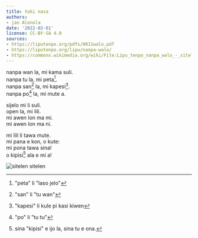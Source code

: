 ```yaml
---
title: toki nasa
authors:
- jan Alonola
date: '2022-02-01'
license: CC-BY-SA 4.0
sources:
- https://liputenpo.org/pdfs/0011walo.pdf
- https://liputenpo.org/lipu/nanpa-walo/
- https://commons.wikimedia.org/wiki/File:Lipu_tenpo_nanpa_walo_-_sitelen_sitelen.png
---
```


nanpa wan la, mi kama suli.  
nanpa tu la, mi peta[^1].  
nanpa san[^2] la, mi kapesi[^3].  
nanpa po[^4] la, mi mute a.

sijelo mi li suli.  
open la, mi lili.  
mi awen lon ma mi.  
mi awen lon ma ni.

mi lili li tawa mute.  
mi pana e kon, o kute:  
mi pona tawa sina!  
o kipisi[^5] ala e mi a!

[^1]: "peta" li "laso jelo"
[^2]: "san" li "tu wan"
[^3]: "kapesi" li kule pi kasi kiwen
[^4]: "po" li "tu tu"
[^5]: sina "kipisi" e ijo la, sina tu e ona.

![sitelen sitelen](https://upload.wikimedia.org/wikipedia/commons/4/42/Lipu_tenpo_nanpa_walo_-_sitelen_sitelen.png)